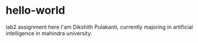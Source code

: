 # hello-world
lab2 assignment here
I'am Dikshith Pulakanti, currently majoring in artificial intelligence in mahindra university.
